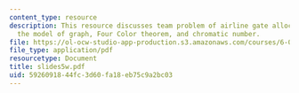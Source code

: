 ```yaml
---
content_type: resource
description: This resource discusses team problem of airline gate allocation with
  the model of graph, Four Color theorem, and chromatic number.
file: https://ol-ocw-studio-app-production.s3.amazonaws.com/courses/6-042j-mathematics-for-computer-science-fall-2005/5926091844fc3d60fa18eb75c9a2bc03_slides5w.pdf
file_type: application/pdf
resourcetype: Document
title: slides5w.pdf
uid: 59260918-44fc-3d60-fa18-eb75c9a2bc03
---
```

